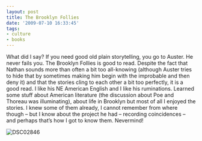 ```yaml
---
layout: post
title: The Brooklyn Follies
date: '2009-07-10 16:33:45'
tags:
- culture
- books
---
```



What did I say? If you need good old plain storytelling, you go to Auster. He never fails you. The Brooklyn Follies is good to read. Despite the fact that Nathan sounds more than often a bit too all-knowing (although Auster tries to hide that by sometimes making him begin with the improbable and then deny it) and that the stories cling to each other a bit too perfectly, it is a good read. I like his NE American English and I like his ruminations. Learned some stuff about American literature (the discussion about Poe and Thoreau was illuminating), about life in Brooklyn but most of all I enjoyed the stories. I knew some of them already, I cannot remember from where though – but I know about the project he had – recording coincidences – and perhaps that’s how I got to know them. Nevermind!

![DSC02846](http://wpgf.files.wordpress.com/2009/07/dsc02846.jpg "DSC02846")


